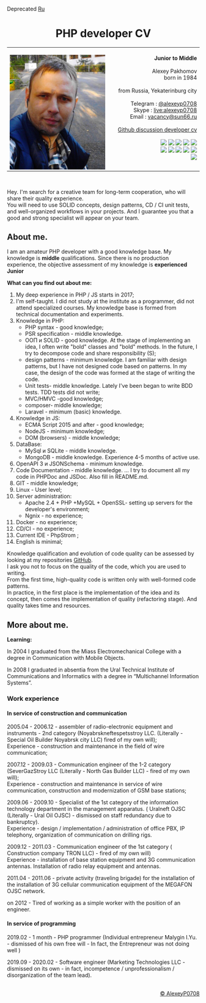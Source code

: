 Deprecated
[Ru](ru.md)
<h1 align="center">PHP developer CV</h1> 
<table width="100%" ><tr><td>
<img width="1000px"/>
<img align="left" width="250" src="foto.jpg"/><div align="right"> 
	<b align="center">Junior to Middle</b>
	<br/>  <br/>
	Alexey Pakhomov <br/>
	born in 1984  	<br/> 
	<br/>
	from Russia, Yekaterinburg city  <br/>	
	<br/>	
	 Telegram : <a href="https://t.me/alexeyp0708">@alexeyp0708</a> <br/>
	 Skype : <a href="https://join.skype.com/invite/c62EbQTkg5Fc">live:alexeyp0708</a><br/> 
	 Email : <a href="mailto:vacancy@sun66.ru">vacancy@sun66.ru</a><br/> 
	 <br/>
	<a href="https://github.com/ALexeyP0708/developer_cv/discussions/1">Github discussion developer cv</a> <br/> 
	<br/>
	<img src="https://img.shields.io/badge/PHP-%3E%3D7.4-blue"/> 
	<img src="https://img.shields.io/badge/MySQL-blue"/> 
	<img src="https://img.shields.io/badge/MongoDB-blue"/> 
	<img src="https://img.shields.io/badge/PHPUnit-blue"/> 
	<img src="https://img.shields.io/badge/%20JS%20-%3E%3DECMA2015-orange"/><br/> 
	<img src="https://img.shields.io/badge/PSR-green"/> 
	<img src="https://img.shields.io/badge/SOLID-green"/> 
	<img src="https://img.shields.io/badge/MVC+HMVC-green"/> 
	<img src="https://img.shields.io/badge/PHPDoc-green"/> 
	<img src="https://img.shields.io/badge/JSDoc-green"/> <br/> 
	<img src="https://img.shields.io/badge/OpenAPI+JSONSchema-orange"/> 
</div></td></tr></table>
<br/>

Hey.
I'm search for  a creative team for long-term cooperation, who will share their quality experience.  
You will need to use SOLID concepts, design patterns, CD / CI unit tests, and well-organized workflows in your projects.
And I guarantee you that a good and strong specialist will appear on your team.

## About me.

I am an amateur PHP developer with a good knowledge base.   My knowledge is **middle** qualifications.
Since there is no production experience, the objective assessment of my knowledge is  **experienced Junior**

**What can you find out about me:**
1. My deep experience in PHP / JS starts in 2017;
2. I'm self-taught. I did not study at the institute as a programmer, did not attend specialized courses.  My knowledge base is formed from technical documentation and experiments.
3.  Knowledge in PHP:
	- PHP syntax - good knowledge;
	-  PSR specification - middle knowledge.  
	- ООП и SOLID - good knowledge.  At the stage of implementing an idea, I often write "bold" classes and "bold" methods.  In the future, I try to decompose code and share responsibility (S);
	-  design patterns - minimum knowledge. I am familiar with design patterns, but I have not designed code based on patterns.  In my case, the design of the code was formed at the stage of writing the code.
	- Unit tests- middle knowledge. Lately I've been began to write BDD tests.  TDD tests did not write;
	- MVC/HMVC  -good knowledge;
	- composer- middle knowledge; 
	- Laravel -  minimum (basic) knowledge. 
4. Knowledge in JS:
	- ECMA Script  2015 and after - good knowledge;
	- NodeJS - minimum knowledge;
	- DOM (browsers) - middle knowledge;
5. DataBase:
	- MySql и SQLite -  middle knowledge.  
	-  MongoDB - middle knowledge. Experience 4-5 months of active use. 
6.  OpenAPI 3 и JSONSchema -   minimum knowledge. 
8.  Code Documentation -  middle knowledge. ... I try to document all my code in PHPDoc and JSDoc. Also fill in README.md.
9.  GIT - middle knowledge;
10. Linux - User level;
11. Server administration:
	- Apache 2.4 + PHP +MySQL + OpenSSL- setting up servers for the developer's environment;
	- Ngnix - no experience;  
12. Docker - no experience;
13. CD/CI - no experience;
14. Current IDE - PhpStrom ;
15. English is minimal;

Knowledge qualification and evolution of code quality can be assessed by looking at my repositories [GitHub](https://github.com/ALexeyP0708).    
I ask you not to focus on the quality of the code, which you are used to writing.   
From the first time, high-quality code is written only with well-formed code patterns.  
In practice, in the first place is the implementation of the idea and its concept, then comes the implementation of quality (refactoring stage). And quality takes time and resources.


## More about me.

**Learning:**  

In 2004 I graduated from the Miass Electromechanical College with a degree in Communication with Mobile Objects.  

In 2008 I graduated in absentia from the Ural Technical Institute of Communications and Informatics  with a degree in “Multichannel Information Systems”.  

### Work experience  

#### In service of construction and communication  

2005.04 - 2006.12 - assembler of radio-electronic equipment and instruments - 2nd category (Noyabrskneftespetsstroy LLC. (Literally -   Special Oil Builder Noyabrsk city LLC)   fired of my own will);  
Experience - construction and maintenance in the field of wire communication;  

2007.12 - 2009.03 - Communication engineer of the 1-2 category  (SeverGazStroy LLC (Literally - North Gas Builder LLC) - fired of my own will);   
Experience - construction and maintenance in service of wire communication, construction and modernization of GSM base stations;  

2009.06 - 2009.10 - Specialist of the 1st category of the information technology department in the management apparatus. ( Uralneft OJSC (Literally - Ural Oil OJSC) - dismissed on staff redundancy due to bankruptcy).  
Experience - design / implementation / administration of office PBX, IP telephony, organization of communication on drilling rigs.  

2009.12 - 2011.03 -   Communication engineer of the 1st category ( Construction company TRON LLC) - fired of my own will)  
Experience - installation of base station equipment and 3G communication antennas. Installation of radio relay equipment and antennas.  

2011.04 - 2011.06 - private activity (traveling brigade) for the installation of the installation of 3G cellular communication equipment of the MEGAFON OJSC network.   

on 2012 - Tired of working as a simple worker with the position of an engineer.    
  
#### In service of programming 

2019.02 - 1 month - PHP programmer (Individual entrepreneur  Malygin I.Yu. - dismissed of his own free will - In fact, the Entrepreneur was not doing well )   

2019.09 - 2020.02 - Software engineer (Marketing Technologies LLC - dismissed on its own - in fact, incompetence / unprofessionalism / disorganization of the team lead).       

<br/>

<div align="right">
	<a href="https://github.com/ALexeyP0708">© AlexeyP0708</a>
</div>
